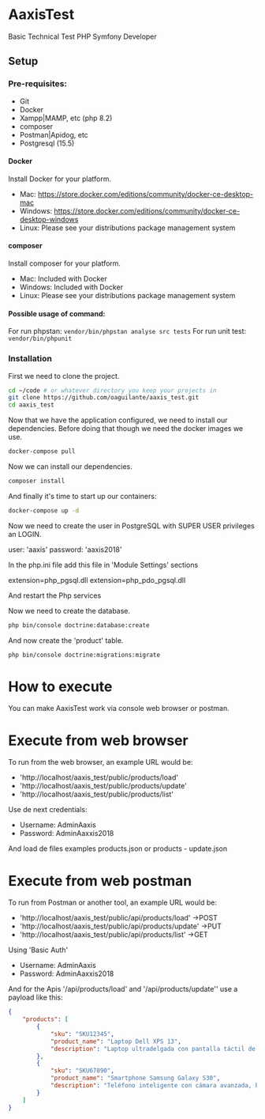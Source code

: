 # AaxisTest

Basic Technical Test PHP Symfony Developer

## Setup

### Pre-requisites:

- Git
- Docker
- Xampp|MAMP, etc (php 8.2)
- composer
- Postman|Apidog, etc
- Postgresql (15.5)

#### Docker

Install Docker for your platform.

- Mac: https://store.docker.com/editions/community/docker-ce-desktop-mac
- Windows: https://store.docker.com/editions/community/docker-ce-desktop-windows
- Linux: Please see your distributions package management system

#### composer

Install composer for your platform.

- Mac: Included with Docker
- Windows: Included with Docker
- Linux: Please see your distributions package management system

#### Possible usage of command:

For run phpstan: `vendor/bin/phpstan analyse src tests`
For run unit test: `vendor/bin/phpunit`

### Installation

First we need to clone the project.

```bash
cd ~/code # or whatever directory you keep your projects in
git clone https://github.com/oaguilante/aaxis_test.git
cd aaxis_test
```

Now that we have the application configured, we need to install our dependencies. Before doing that though we need the docker images we use.

```bash
docker-compose pull
```

Now we can install our dependencies.

```bash
composer install
```

And finally it's time to start up our containers:

```bash
docker-compose up -d
```

Now we need to create the user in PostgreSQL with SUPER USER privileges an LOGIN.

user: 'aaxis'
password: 'aaxis2018'

In the php.ini file add this file in 'Module Settings' sections

extension=php_pgsql.dll
extension=php_pdo_pgsql.dll

And restart the Php services

Now we need to create the database.

```bash
php bin/console doctrine:database:create    
```

And now create the 'product' table.

```bash
php bin/console doctrine:migrations:migrate    
```

# How to execute
You can make AaxisTest work via console web browser or postman.

# Execute from web browser
To run from the web browser, an example URL would be: 

- 'http://localhost/aaxis_test/public/products/load'
- 'http://localhost/aaxis_test/public/products/update'
- 'http://localhost/aaxis_test/public/products/list'

Use de next credentials:
- Username: AdminAaxis
- Password: AdminAaxxis2018

And load de files examples products.json or products - update.json

# Execute from web postman
To run from Postman or another tool, an example URL would be:

- 'http://localhost/aaxis_test/public/api/products/load' ->POST
- 'http://localhost/aaxis_test/public/api/products/update' ->PUT
- 'http://localhost/aaxis_test/public/api/products/list' ->GET

Using 'Basic Auth'
- Username: AdminAaxis
- Password: AdminAaxxis2018

And for the Apis '/api/products/load' and '/api/products/update'' use a payload like this:

```json
{
    "products": [
        {
            "sku": "SKU12345",
            "product_name": "Laptop Dell XPS 13",
            "description": "Laptop ultradelgada con pantalla táctil de alta resolución y procesador de última generación."
        },
        {
            "sku": "SKU67890",
            "product_name": "Smartphone Samsung Galaxy S30",
            "description": "Teléfono inteligente con cámara avanzada, batería de larga duración y diseño elegante."
        }
    ]
}

